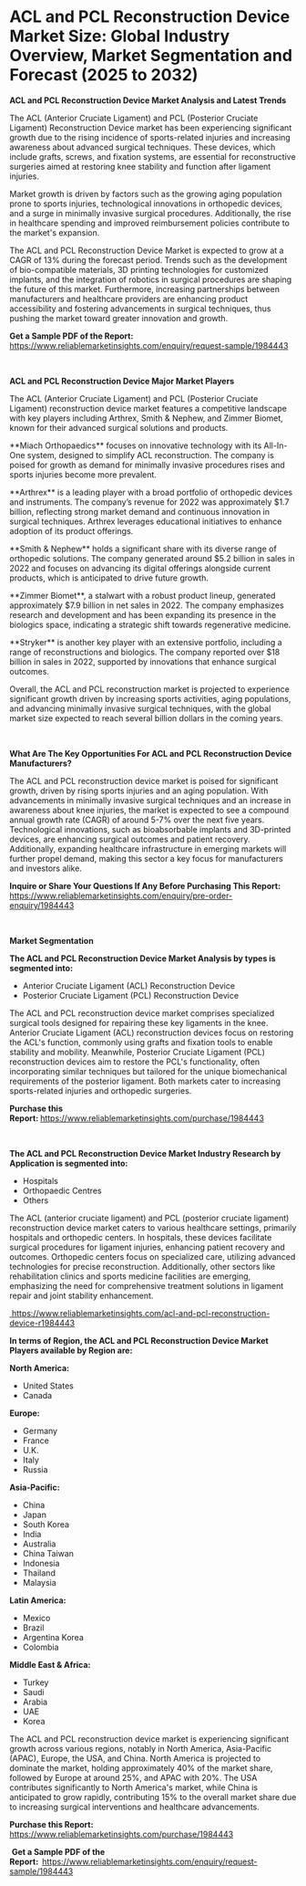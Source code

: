 <p><h1>ACL and PCL Reconstruction Device Market Size: Global Industry Overview, Market Segmentation and Forecast (2025 to 2032)</h1></p><p><strong>ACL and PCL Reconstruction Device Market Analysis and Latest Trends</strong></p>
<p><p>The ACL (Anterior Cruciate Ligament) and PCL (Posterior Cruciate Ligament) Reconstruction Device market has been experiencing significant growth due to the rising incidence of sports-related injuries and increasing awareness about advanced surgical techniques. These devices, which include grafts, screws, and fixation systems, are essential for reconstructive surgeries aimed at restoring knee stability and function after ligament injuries.</p><p>Market growth is driven by factors such as the growing aging population prone to sports injuries, technological innovations in orthopedic devices, and a surge in minimally invasive surgical procedures. Additionally, the rise in healthcare spending and improved reimbursement policies contribute to the market's expansion.</p><p>The ACL and PCL Reconstruction Device Market is expected to grow at a CAGR of 13% during the forecast period. Trends such as the development of bio-compatible materials, 3D printing technologies for customized implants, and the integration of robotics in surgical procedures are shaping the future of this market. Furthermore, increasing partnerships between manufacturers and healthcare providers are enhancing product accessibility and fostering advancements in surgical techniques, thus pushing the market toward greater innovation and growth.</p></p>
<p><strong>Get a Sample PDF of the Report:&nbsp;</strong> <a href="https://www.reliablemarketinsights.com/enquiry/request-sample/1984443?utm_campaign=2643&utm_medium=2&utm_source=Github&utm_content=ia&utm_term=16042025&utm_id=acl-and-pcl-reconstruction-device">https://www.reliablemarketinsights.com/enquiry/request-sample/1984443</a></p>
<p>&nbsp;</p>
<p><strong>ACL and PCL Reconstruction Device Major Market Players</strong></p>
<p><p>The ACL (Anterior Cruciate Ligament) and PCL (Posterior Cruciate Ligament) reconstruction device market features a competitive landscape with key players including Arthrex, Smith & Nephew, and Zimmer Biomet, known for their advanced surgical solutions and products. </p><p>**Miach Orthopaedics** focuses on innovative technology with its All-In-One system, designed to simplify ACL reconstruction. The company is poised for growth as demand for minimally invasive procedures rises and sports injuries become more prevalent. </p><p>**Arthrex** is a leading player with a broad portfolio of orthopedic devices and instruments. The company’s revenue for 2022 was approximately $1.7 billion, reflecting strong market demand and continuous innovation in surgical techniques. Arthrex leverages educational initiatives to enhance adoption of its product offerings.</p><p>**Smith & Nephew** holds a significant share with its diverse range of orthopedic solutions. The company generated around $5.2 billion in sales in 2022 and focuses on advancing its digital offerings alongside current products, which is anticipated to drive future growth. </p><p>**Zimmer Biomet**, a stalwart with a robust product lineup, generated approximately $7.9 billion in net sales in 2022. The company emphasizes research and development and has been expanding its presence in the biologics space, indicating a strategic shift towards regenerative medicine.</p><p>**Stryker** is another key player with an extensive portfolio, including a range of reconstructions and biologics. The company reported over $18 billion in sales in 2022, supported by innovations that enhance surgical outcomes. </p><p>Overall, the ACL and PCL reconstruction market is projected to experience significant growth driven by increasing sports activities, aging populations, and advancing minimally invasive surgical techniques, with the global market size expected to reach several billion dollars in the coming years.</p></p>
<p>&nbsp;</p>
<p><strong>What Are The Key Opportunities For ACL and PCL Reconstruction Device Manufacturers?</strong></p>
<p><p>The ACL and PCL reconstruction device market is poised for significant growth, driven by rising sports injuries and an aging population. With advancements in minimally invasive surgical techniques and an increase in awareness about knee injuries, the market is expected to see a compound annual growth rate (CAGR) of around 5-7% over the next five years. Technological innovations, such as bioabsorbable implants and 3D-printed devices, are enhancing surgical outcomes and patient recovery. Additionally, expanding healthcare infrastructure in emerging markets will further propel demand, making this sector a key focus for manufacturers and investors alike.</p></p>
<p><strong>Inquire or Share Your Questions If Any Before Purchasing This Report:</strong> <a href="https://www.reliablemarketinsights.com/enquiry/pre-order-enquiry/1984443?utm_campaign=2643&utm_medium=2&utm_source=Github&utm_content=ia&utm_term=16042025&utm_id=acl-and-pcl-reconstruction-device">https://www.reliablemarketinsights.com/enquiry/pre-order-enquiry/1984443</a></p>
<p>&nbsp;</p>
<p><strong>Market Segmentation</strong></p>
<p><strong>The ACL and PCL Reconstruction Device Market Analysis by types is segmented into:</strong></p>
<p><ul><li>Anterior Cruciate Ligament (ACL) Reconstruction Device</li><li>Posterior Cruciate Ligament (PCL) Reconstruction Device</li></ul></p>
<p><p>The ACL and PCL reconstruction device market comprises specialized surgical tools designed for repairing these key ligaments in the knee. Anterior Cruciate Ligament (ACL) reconstruction devices focus on restoring the ACL's function, commonly using grafts and fixation tools to enable stability and mobility. Meanwhile, Posterior Cruciate Ligament (PCL) reconstruction devices aim to restore the PCL's functionality, often incorporating similar techniques but tailored for the unique biomechanical requirements of the posterior ligament. Both markets cater to increasing sports-related injuries and orthopedic surgeries.</p></p>
<p><strong>Purchase this Report:&nbsp;</strong><a href="https://www.reliablemarketinsights.com/purchase/1984443?utm_campaign=2643&utm_medium=2&utm_source=Github&utm_content=ia&utm_term=16042025&utm_id=acl-and-pcl-reconstruction-device">https://www.reliablemarketinsights.com/purchase/1984443</a></p>
<p>&nbsp;</p>
<p><strong>The ACL and PCL Reconstruction Device Market Industry Research by Application is segmented into:</strong></p>
<p><ul><li>Hospitals</li><li>Orthopaedic Centres</li><li>Others</li></ul></p>
<p><p>The ACL (anterior cruciate ligament) and PCL (posterior cruciate ligament) reconstruction device market caters to various healthcare settings, primarily hospitals and orthopedic centers. In hospitals, these devices facilitate surgical procedures for ligament injuries, enhancing patient recovery and outcomes. Orthopedic centers focus on specialized care, utilizing advanced technologies for precise reconstruction. Additionally, other sectors like rehabilitation clinics and sports medicine facilities are emerging, emphasizing the need for comprehensive treatment solutions in ligament repair and joint stability enhancement.</p></p>
<p><a href="https://www.reliablemarketinsights.com/acl-and-pcl-reconstruction-device-r1984443?utm_campaign=2643&utm_medium=2&utm_source=Github&utm_content=ia&utm_term=16042025&utm_id=acl-and-pcl-reconstruction-device">&nbsp;https://www.reliablemarketinsights.com/acl-and-pcl-reconstruction-device-r1984443</a></p>
<p><strong>In terms of Region, the ACL and PCL Reconstruction Device Market Players available by Region are:</strong></p>
<p>
    <p> <strong> North America: </strong>
        <ul>
            <li>United States</li>
            <li>Canada</li>
        </ul>
        </p> 
    <p> <strong> Europe: </strong>
        <ul>
            <li>Germany</li>
            <li>France</li>
            <li>U.K.</li>
            <li>Italy</li>
            <li>Russia</li>
        </ul>
        </p> 
    <p> <strong> Asia-Pacific: </strong>
        <ul>
            <li>China</li>
            <li>Japan</li>
            <li>South Korea</li>
            <li>India</li>
            <li>Australia</li>
            <li>China Taiwan</li>
            <li>Indonesia</li>
            <li>Thailand</li>
            <li>Malaysia</li>
        </ul>
        </p> 
    <p> <strong> Latin America: </strong>
        <ul>
            <li>Mexico</li>
            <li>Brazil</li>
            <li>Argentina Korea</li>
            <li>Colombia</li>
        </ul>
        </p> 
    <p> <strong> Middle East & Africa: </strong>
        <ul>
            <li>Turkey</li>
            <li>Saudi</li>
            <li>Arabia</li>
            <li>UAE</li>
            <li>Korea</li>
        </ul>
    </p>
    </p>
<p><p>The ACL and PCL reconstruction device market is experiencing significant growth across various regions, notably in North America, Asia-Pacific (APAC), Europe, the USA, and China. North America is projected to dominate the market, holding approximately 40% of the market share, followed by Europe at around 25%, and APAC with 20%. The USA contributes significantly to North America's market, while China is anticipated to grow rapidly, contributing 15% to the overall market share due to increasing surgical interventions and healthcare advancements.</p></p>
<p><strong>Purchase this Report: </strong><a href="https://www.reliablemarketinsights.com/purchase/1984443?utm_campaign=2643&utm_medium=2&utm_source=Github&utm_content=ia&utm_term=16042025&utm_id=acl-and-pcl-reconstruction-device">https://www.reliablemarketinsights.com/purchase/1984443</a></p>
<p>&nbsp;<strong>Get a Sample PDF of the Report:&nbsp;&nbsp;</strong><a href="https://www.reliablemarketinsights.com/enquiry/request-sample/1984443?utm_campaign=2643&utm_medium=2&utm_source=Github&utm_content=ia&utm_term=16042025&utm_id=acl-and-pcl-reconstruction-device">https://www.reliablemarketinsights.com/enquiry/request-sample/1984443</a></p>
<p><strong></strong></p>
<p><p></p><p></p><p></p></p>